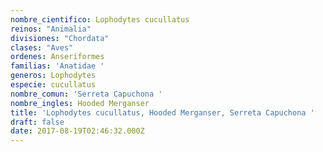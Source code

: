 ```yaml
---
nombre_cientifico: Lophodytes cucullatus
reinos: "Animalia"
divisiones: "Chordata"
clases: "Aves"
ordenes: Anseriformes
familias: 'Anatidae '
generos: Lophodytes
especie: cucullatus
nombre_comun: 'Serreta Capuchona '
nombre_ingles: Hooded Merganser
title: 'Lophodytes cucullatus, Hooded Merganser, Serreta Capuchona '
draft: false
date: 2017-08-19T02:46:32.000Z
---
```


